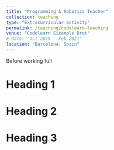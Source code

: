 ```yaml
---
title: "Programming & Robotics Teacher"
collection: teaching
type: "Extracurricular activity"
permalink: /teaching/codelearn-teaching
venue: "Codelearn Eixample Dret"
# date: "Oct 2019 - Feb 2021"
location: "Barcelona, Spain"
---
```


Before working full

Heading 1
======

Heading 2
======

Heading 3
======